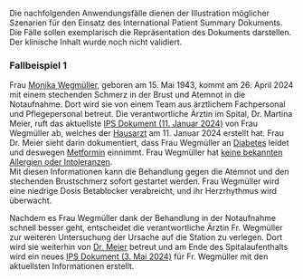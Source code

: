 Die nachfolgenden Anwendungsfälle dienen der Illustration möglicher Szenarien für den Einsatz des International Patient Summary Dokuments. Die Fälle sollen exemplarisch die Repräsentation des Dokuments darstellen. Der klinische Inhalt wurde noch nicht validiert.

### Fallbeispiel 1
Frau [Monika Wegmüller](Patient-MonikaWegmueller.html), geboren am 15. Mai 1943, kommt am 26. April 2024 mit einem stechenden Schmerz in der Brust und Atemnot in die Notaufnahme. Dort wird sie von einem Team aus ärztlichem Fachpersonal und Pflegepersonal betreut. Die verantwortliche Ärztin im Spital, Dr. Martina Meier, ruft das aktuellste [IPS Dokument (11. Januar 2024)](Bundle-UC1-SwissIpsDocument1.html) von Frau Wegmüller ab, welches der [Hausarzt](PractitionerRole-FamilienHausarztAtHausarzt.html) am 11. Januar 2024 erstellt hat. Frau Dr. Meier sieht darin dokumentiert, dass Frau Wegmüller an [Diabetes](Condition-DiabetesMellitus.html) leidet und deswegen [Metformin](MedicationStatement-MedStatMetformin.html) einnimmt. Frau Wegmüller hat [keine bekannten Allergien oder Intoleranzen](AllergyIntolerance-NoKnownAllergy.html).    
Mit diesen Informationen kann die Behandlung gegen die Atemnot und den stechenden Brustschmerz sofort gestartet werden. Frau Wegmüller wird eine niedrige Dosis Betablocker verabreicht, und ihr Herzrhythmus wird überwacht.

Nachdem es Frau Wegmüller dank der Behandlung in der Notaufnahme schnell besser geht, entscheidet die verantwortliche Ärztin Fr. Wegmüller zur weiteren Untersuchung der Ursache auf die Station zu verlegen. Dort wird sie weiterhin von [Dr. Meier](PractitionerRole-869a4dd9-3a4a-4838-ad1e-42453d341147.html) betreut und am Ende des Spitalaufenthalts wird ein neues [IPS Dokument (3. Mai 2024)](Bundle-UC1-SwissIpsDocument2.html) für Fr. Wegmüller mit den aktuellsten Informationen erstellt.
